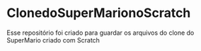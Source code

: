 # ClonedoSuperMarionoScratch
Esse repositório foi criado para guardar os arquivos do clone do SuperMario criado com Scratch
